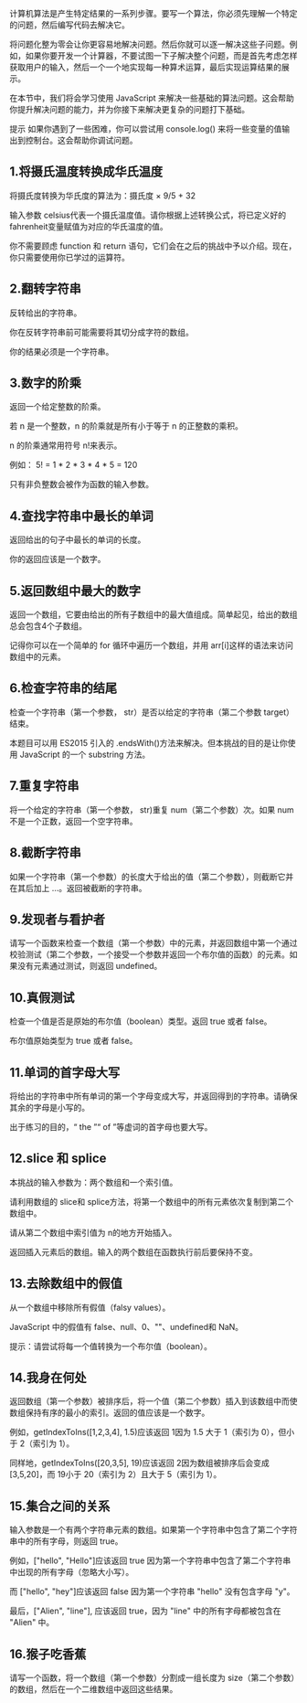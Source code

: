 计算机算法是产生特定结果的一系列步骤。要写一个算法，你必须先理解一个特定的问题，然后编写代码去解决它。

将问题化整为零会让你更容易地解决问题。然后你就可以逐一解决这些子问题。例如，如果你要开发一个计算器，不要试图一下子解决整个问题，而是首先考虑怎样获取用户的输入，然后一个一个地实现每一种算术运算，最后实现运算结果的展示。

在本节中，我们将会学习使用 JavaScript 来解决一些基础的算法问题。这会帮助你提升解决问题的能力，并为你接下来解决更复杂的问题打下基础。

提示
如果你遇到了一些困难，你可以尝试用 console.log() 来将一些变量的值输出到控制台。这会帮助你调试问题。

## 1.将摄氏温度转换成华氏温度
将摄氏度转换为华氏度的算法为：摄氏度 × 9/5 + 32

输入参数 celsius代表一个摄氏温度值。请你根据上述转换公式，将已定义好的 fahrenheit变量赋值为对应的华氏温度的值。

你不需要顾虑 function 和 return 语句，它们会在之后的挑战中予以介绍。现在，你只需要使用你已学过的运算符。

## 2.翻转字符串

反转给出的字符串。

你在反转字符串前可能需要将其切分成字符的数组。

你的结果必须是一个字符串。

## 3.数字的阶乘

返回一个给定整数的阶乘。

若 n 是一个整数，n 的阶乘就是所有小于等于 n 的正整数的乘积。

n 的阶乘通常用符号 n!来表示。

例如： 5! = 1 * 2 * 3 * 4 * 5 = 120

只有非负整数会被作为函数的输入参数。

## 4.查找字符串中最长的单词

返回给出的句子中最长的单词的长度。

你的返回应该是一个数字。


## 5.返回数组中最大的数字
返回一个数组，它要由给出的所有子数组中的最大值组成。简单起见，给出的数组总会包含4个子数组。

记得你可以在一个简单的 for 循环中遍历一个数组，并用 arr[i]这样的语法来访问数组中的元素。

## 6.检查字符串的结尾

检查一个字符串（第一个参数， str）是否以给定的字符串（第二个参数 target）结束。

本题目可以用 ES2015 引入的 .endsWith()方法来解决。但本挑战的目的是让你使用 JavaScript 的一个 substring 方法。

## 7.重复字符串

将一个给定的字符串（第一个参数， str)重复 num（第二个参数）次。如果 num不是一个正数，返回一个空字符串。

## 8.截断字符串

如果一个字符串（第一个参数）的长度大于给出的值（第二个参数），则截断它并在其后加上 ...。返回被截断的字符串。

## 9.发现者与看护者
请写一个函数来检查一个数组（第一个参数）中的元素，并返回数组中第一个通过校验测试（第二个参数，一个接受一个参数并返回一个布尔值的函数）的元素。如果没有元素通过测试，则返回 undefined。
## 10.真假测试

检查一个值是否是原始的布尔值（boolean）类型。返回 true 或者 false。

布尔值原始类型为 true 或者 false。

## 11.单词的首字母大写

将给出的字符串中所有单词的第一个字母变成大写，并返回得到的字符串。请确保其余的字母是小写的。

出于练习的目的，“ the ”“ of ”等虚词的首字母也要大写。

## 12.slice 和 splice
本挑战的输入参数为：两个数组和一个索引值。

请利用数组的 slice和 splice方法，将第一个数组中的所有元素依次复制到第二个数组中。

请从第二个数组中索引值为 n的地方开始插入。

返回插入元素后的数组。输入的两个数组在函数执行前后要保持不变。
## 13.去除数组中的假值
从一个数组中移除所有假值（falsy values）。

JavaScript 中的假值有 false、null、0、""、undefined和 NaN。

提示：请尝试将每一个值转换为一个布尔值（boolean）。
## 14.我身在何处
返回数组（第一个参数）被排序后，将一个值（第二个参数）插入到该数组中而使数组保持有序的最小的索引。返回的值应该是一个数字。

例如，getIndexToIns([1,2,3,4], 1.5)应该返回 1因为 1.5 大于 1（索引为 0），但小于 2（索引为 1）。

同样地，getIndexToIns([20,3,5], 19)应该返回 2因为数组被排序后会变成 [3,5,20]，而 19小于 20（索引为 2）且大于 5（索引为 1）。
## 15.集合之间的关系

输入参数是一个有两个字符串元素的数组。如果第一个字符串中包含了第二个字符串中的所有字母，则返回 true。

例如，["hello", "Hello"]应该返回 true 因为第一个字符串中包含了第二个字符串中出现的所有字母（忽略大小写）。

而 ["hello", "hey"]应该返回 false 因为第一个字符串 "hello" 没有包含字母 "y"。

最后，["Alien", "line"], 应该返回 true，因为 "line" 中的所有字母都被包含在 "Alien" 中。

## 16.猴子吃香蕉

请写一个函数，将一个数组（第一个参数）分割成一组长度为 size（第二个参数）的数组，然后在一个二维数组中返回这些结果。
